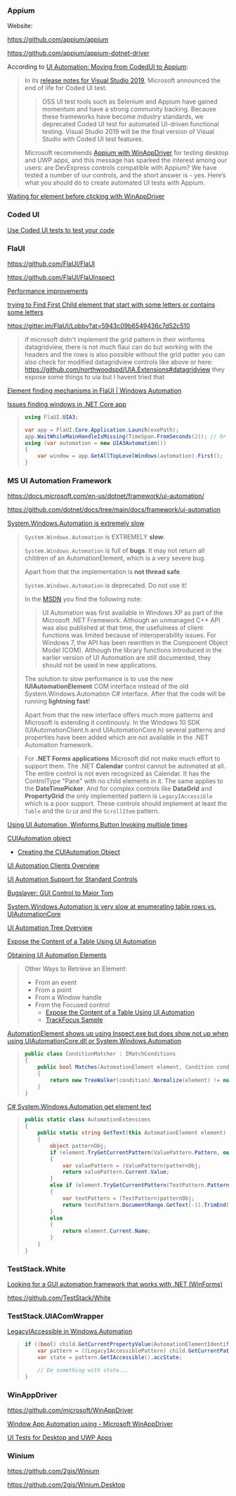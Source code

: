 ### Appium

Website: 

https://github.com/appium/appium

https://github.com/appium/appium-dotnet-driver

According to [UI Automation: Moving from CodedUI to Appium](https://community.devexpress.com/blogs/winforms/archive/2019/11/25/ui-automation-moving-from-codedui-to-appium.aspx):

> In its [release notes for Visual Studio 2019](https://docs.microsoft.com/en-us/visualstudio/releases/2019/release-notes-v16.0), Microsoft announced the end of life for Coded UI test.
>
> > OSS UI test tools such as Selenium and Appium have gained momentum and  have a strong community backing. Because these frameworks have become  industry standards, we deprecated Coded UI test for automated UI-driven  functional testing. Visual Studio 2019 will be the final version of  Visual Studio with Coded UI test features.
>
> Microsoft recommends [Appium with WinAppDriver](https://github.com/Microsoft/WinAppDriver) for testing desktop and UWP apps, and this message has sparked the  interest among our users: are DevExpress controls compatible with  Appium? We have tested a number of our controls, and the short answer is - yes. Here’s what you should do to create automated UI tests with  Appium.

[Waiting for element before clicking with WinAppDriver](https://stackoverflow.com/questions/56117645/waiting-for-element-before-clicking-with-winappdriver)

### Coded UI

[Use Coded UI tests to test your code](https://docs.microsoft.com/en-us/visualstudio/test/use-ui-automation-to-test-your-code?view=vs-2019)

### FlaUI

https://github.com/FlaUI/FlaUI

https://github.com/FlaUI/FlaUInspect

[Performance improvements](https://github.com/FlaUI/FlaUI/issues/368)

[trying to Find First Child element that start with some letters or contains some letters](https://github.com/FlaUI/FlaUI/issues/409)

https://gitter.im/FlaUI/Lobby?at=5943c09b6549436c7d52c510

> if microsoft didn't implement the grid pattern in their winforms datagridview, there is not much flaui can do but working with the headers and the rows is also possible without the grid patter you can also check for modified datagridview controls like above or here: https://github.com/northwoodspd/UIA.Extensions#datagridview they expose some things to uia but I havent tried that

[Element finding mechanisms in FlaUI | Windows Automation](https://www.youtube.com/watch?v=7OwF3oXhw14)

[Issues finding windows in .NET Core app](https://github.com/FlaUI/FlaUI/issues/298)

> ```csharp
> using FlaUI.UIA3;
> 
> var app = FlaUI.Core.Application.Launch(exePath);
> app.WaitWhileMainHandleIsMissing(TimeSpan.FromSeconds(2)); // Or just Thread.Sleep(...)
> using (var automation = new UIA3Automation())
> {
>     var window = app.GetAllTopLevelWindows(automation).First();
> }
> ```

### MS UI Automation Framework

https://docs.microsoft.com/en-us/dotnet/framework/ui-automation/

https://github.com/dotnet/docs/tree/main/docs/framework/ui-automation

[System.Windows.Automation is extremely slow](https://stackoverflow.com/questions/41768046/system-windows-automation-is-extremely-slow)

> `System.Windows.Automation` is EXTREMELY **slow**. 
>
> `System.Windows.Automation` is full of **bugs**. It may not return all children of an AutomationElement, which is a very severe bug.
>
> Apart from that the implementation is **not thread safe**.
>
> `System.Windows.Automation` is deprecated. Do not use it!
>
> In the [MSDN](https://msdn.microsoft.com/en-us/library/windows/desktop/ee684076(v=vs.85).aspx) you find the following note:
>
> > UI Automation was first available in Windows XP as part of the  Microsoft .NET Framework. Although an unmanaged C++ API was also  published at that time, the usefulness of client functions was limited  because of interoperability issues. For Windows 7, the API has been  rewritten in the Component Object Model (COM).   Although the library functions introduced in the earlier version of  UI Automation are still documented, they should not be used in new  applications.
>
> The solution to slow performance is to use the new **IUIAutomationElement** COM interface instead of the old System.Windows.Automation C# interface. After that the code will be running **lightning fast**! 
>
> Apart from that the new interface offers much more patterns and  Microsoft is extending it continously. In the Windows 10 SDK  (UIAutomationClient.h and UIAutomationCore.h) several patterns and  properties have been added which are not available in the .NET  Automation framework.

> For **.NET Forms applications** Microsoft did not make much effort to support them. The .NET **Calendar** control cannot be automated at all. The entire control is not even  recognized as Calendar. It has the ControlType "Pane" with no child  elements in it. The same applies to the **DateTimePicker**. And for complex controls like **DataGrid** and **PropertyGrid** the only implemented pattern is `LegacyIAccessible` which is a poor support. These controls should implement at least the `Table` and the `Grid` and the `ScrollItem` pattern.

[Using UI Automation, Winforms Button Invoking multiple times](https://stackoverflow.com/questions/12591649/using-ui-automation-winforms-button-invoking-multiple-times)

[CUIAutomation object](https://docs.microsoft.com/en-us/previous-versions/windows/desktop/legacy/ff384838(v=vs.85))

- [Creating the CUIAutomation Object](https://docs.microsoft.com/en-us/windows/win32/winauto/uiauto-creatingcuiautomation)

[UI Automation Clients Overview](https://docs.microsoft.com/en-us/windows/win32/winauto/uiauto-clientsoverview)

[UI Automation Support for Standard Controls](https://docs.microsoft.com/en-us/dotnet/framework/ui-automation/ui-automation-support-for-standard-controls)

[Bugslayer: GUI Control to Major Tom](https://docs.microsoft.com/en-us/archive/msdn-magazine/2007/march/bugslayer-gui-control-to-major-tom)

[System.Windows.Automation is very slow at enumerating table rows vs. UIAutomationCore](https://stackoverflow.com/questions/28353671/system-windows-automation-is-very-slow-at-enumerating-table-rows-vs-uiautomatio)

[UI Automation Tree Overview](https://docs.microsoft.com/en-us/windows/win32/winauto/uiauto-treeoverview)

[Expose the Content of a Table Using UI Automation](https://docs.microsoft.com/en-us/dotnet/framework/ui-automation/expose-the-content-of-a-table-using-ui-automation)

[Obtaining UI Automation Elements](https://docs.microsoft.com/en-us/windows/win32/winauto/uiauto-obtainingelements)

> Other Ways to Retrieve an Element:
>
> - From an event
> - From a point
> - From a Window handle
> - From the Focused control
>   - [Expose the Content of a Table Using UI Automation](https://docs.microsoft.com/en-us/dotnet/framework/ui-automation/expose-the-content-of-a-table-using-ui-automation)
>   - [TrackFocus Sample](https://docs.microsoft.com/en-us/previous-versions/dotnet/netframework-3.5/ms771428(v=vs.90))

[AutomationElement shows up using Inspect.exe but does show not up when using UIAutomationCore.dll or System.Windows.Automation](https://stackoverflow.com/questions/9282275/automationelement-shows-up-using-inspect-exe-but-does-show-not-up-when-using-uia)

> ```cs
> public class ConditionMatcher : IMatchConditions
> {
>     public bool Matches(AutomationElement element, Condition condition)
>     {
>         return new TreeWalker(condition).Normalize(element) != null;
>     }
> }
> ```

[C# System.Windows.Automation get element text](https://stackoverflow.com/questions/23850176/c-sharp-system-windows-automation-get-element-text)

> ```cs
> public static class AutomationExtensions
> {
>     public static string GetText(this AutomationElement element)
>     {
>         object patternObj;
>         if (element.TryGetCurrentPattern(ValuePattern.Pattern, out patternObj))
>         {
>             var valuePattern = (ValuePattern)patternObj;
>             return valuePattern.Current.Value;
>         }
>         else if (element.TryGetCurrentPattern(TextPattern.Pattern, out patternObj))
>         {
>             var textPattern = (TextPattern)patternObj;
>             return textPattern.DocumentRange.GetText(-1).TrimEnd('\r'); // often there is an extra '\r' hanging off the end.
>         }
>         else
>         {
>             return element.Current.Name;
>         }
>     }
> }
> ```

### TestStack.White

[Looking for a GUI automation framework that works with .NET (WinForms)](https://stackoverflow.com/questions/5562559/looking-for-a-gui-automation-framework-that-works-with-net-winforms)

https://github.com/TestStack/White

### TestStack.UIAComWrapper

[LegacyIAccessible in Windows.Automation](https://stackoverflow.com/questions/6837935/legacyiaccessible-in-windows-automation)

> ```cs
> if ((bool) child.GetCurrentPropertyValue(AutomationElementIdentifiers.IsLegacyIAccessiblePatternAvailableProperty)) {
>     var pattern = ((LegacyIAccessiblePattern) child.GetCurrentPattern(LegacyIAccessiblePattern.Pattern));
>     var state = pattern.GetIAccessible().accState;
> 
>     // Do something with state...
> }
> ```

### WinAppDriver

https://github.com/microsoft/WinAppDriver

[Window App Automation using - Microsoft WinAppDriver](https://www.youtube.com/watch?v=CnwOEkIYSUk)

[UI Tests for Desktop and UWP Apps](https://www.youtube.com/watch?v=zlnq3HAhwr8)

### Winium

https://github.com/2gis/Winium

https://github.com/2gis/Winium.Desktop


